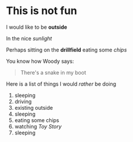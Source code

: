 # This is not fun

I would like to be **outside**

In the nice *sunlight*

Perhaps sitting on the **drillfield** eating some *chips*

You know how Woody says:
> There's a snake in my boot

Here is a list of things I would *rather* be doing
1. sleeping
2. driving
3. existing outside
4. sleeping
5. eating some chips
6. watching *Toy Story*
7. sleeping 
